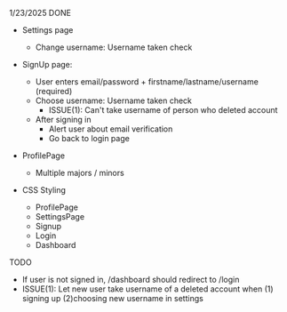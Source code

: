 1/23/2025
DONE
- Settings page
  - Change username: Username taken check

- SignUp page:
  - User enters email/password + firstname/lastname/username (required)
  - Choose username: Username taken check
    - ISSUE(1): Can't take username of person who deleted account
  - After signing in 
    - Alert user about email verification
    - Go back to login page
  
- ProfilePage
  - Multiple majors / minors

- CSS Styling
  - ProfilePage
  - SettingsPage
  - Signup 
  - Login
  - Dashboard

TODO
  - If user is not signed in, /dashboard should redirect to /login
  - ISSUE(1): Let new user take username of a deleted account when (1) signing up (2)choosing new username in settings  
